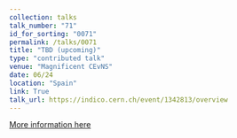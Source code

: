 ```yaml
---
collection: talks
talk_number: "71"
id_for_sorting: "0071"
permalink: /talks/0071
title: "TBD (upcoming)" 
type: "contributed talk"
venue: "Magnificent CEvNS"
date: 06/24
location: "Spain"
link: True 
talk_url: https://indico.cern.ch/event/1342813/overview 
---
```


[More information here](https://indico.cern.ch/event/1342813/overview)
